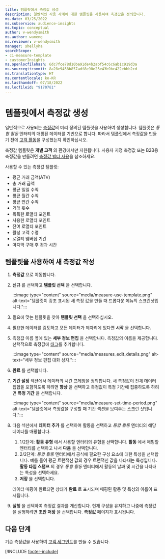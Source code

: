 ```yaml
---
title: 템플릿에서 측정값 생성
description: 일반적인 사용 사례에 대한 템플릿을 사용하여 측정값을 정의합니다.
ms.date: 03/25/2022
ms.subservice: audience-insights
ms.topic: conceptual
author: v-wendysmith
ms.author: wameng
ms.reviewer: v-wendysmith
manager: shellyha
searchScope:
- ci-measure-template
- customerInsights
ms.openlocfilehash: 6dc7fce78d10ba91de4b2abf54c6c6ab1c919d3a
ms.sourcegitcommit: 8a28e9458b857adf8e90e25e43b9bc422ebbb2cd
ms.translationtype: HT
ms.contentlocale: ko-KR
ms.lasthandoff: 07/18/2022
ms.locfileid: "9170781"
---
```

# <a name="create-measures-from-templates"></a>템플릿에서 측정값 생성

일반적으로 사용되는 [측정값](measures.md)의 미리 정의된 템플릿을 사용하여 생성합니다. 템플릿은 *통합 활동* 엔터티의 매핑된 데이터를 기반으로 합니다. 따라서 템플릿에서 측정값을 만들기 전에 [고객 활동](activities.md)을 구성했는지 확인하십시오.

측정값 템플릿은 **개별 고객** 의 환경에서만 지원됩니다. 사용자 지정 측정값 또는 B2B용 측정값을 만들려면 [측정값 빌더 사용](measure-builder.md)을 참조하세요.

사용할 수 있는 측정값 템플릿:
- 평균 거래 금액(ATV)
- 총 거래 금액
- 평균 일일 수익
- 평균 월간 수익
- 평균 연간 수익
- 거래 횟수
- 획득한 로열티 포인트
- 사용한 로열티 포인트
- 잔여 로열티 포인트
- 활성 고객 수명
- 로열티 멤버십 기간
- 마지막 구매 후 경과 시간

## <a name="build-a-new-measure-using-a-template"></a>템플릿을 사용하여 새 측정값 작성

1. **측정값** 으로 이동합니다.

1. **신규** 를 선택하고 **템플릿 선택** 을 선택합니다.

   :::image type="content" source="media/measure-use-template.png" alt-text="템플릿이 강조 표시된 새 측정 값을 만들 때 드롭다운 메뉴의 스크린샷입니다.":::

1. 필요에 맞는 템플릿을 찾아 **템플릿 선택** 을 선택하십시오.

1. 필요한 데이터를 검토하고 모든 데이터가 제자리에 있다면 **시작** 을 선택합니다.

1. 측정값 이름 옆에 있는 **세부 정보 편집** 을 선택합니다. 측정값의 이름을 제공합니다. 선택적으로 측정값에 [태그](work-with-tags-columns.md#manage-tags)를 추가합니다.

   :::image type="content" source="media/measures_edit_details.png" alt-text="세부 정보 편집 대화 상자.":::

1. **완료** 를 선택합니다.

1. **기간 설정** 섹션에서 데이터의 시간 프레임을 정의합니다. 새 측정값이 전체 데이터 집합을 포함하도록 하려면 **항상** 을 선택하고 측정값이 특정 기간에 집중하도록 하려면 **특정 기간** 을 선택합니다.

   :::image type="content" source="media/measure-set-time-period.png" alt-text="템플릿에서 측정값을 구성할 때 기간 섹션을 보여주는 스크린 샷입니다.":::

1. 다음 섹션에서 **데이터 추가** 를 선택하여 활동을 선택하고 *통합 활동* 엔터티의 해당 데이터를 매핑합니다.

    1. 1/2단계: **활동 유형** 에서 사용할 엔터티의 유형을 선택합니다. **활동** 에서 매핑할 엔터티를 선택하고 나서 **다음** 을 선택합니다.
    1. 2/2단계: *통합 활동* 엔터티에서 공식에 필요한 구성 요소에 대한 특성을 선택합니다. 예를 들어 평균 트랜잭션 값의 경우 트랜잭션 값을 나타내는 특성입니다. **활동 타임 스탬프** 의 경우 *통합 활동* 엔터티에서 활동의 날짜 및 시간을 나타내는 특성을 선택하세요.
    1. **저장** 을 선택합니다.

    데이터 매핑이 완료되면 상태가 **완료** 로 표시되며 매핑된 활동 및 특성의 이름이 표시됩니다.

1. **실행** 을 선택하여 측정값 결과를 계산합니다. 현재 구성을 유지하고 나중에 측정값을 실행하려면 **초안 저장** 을 선택합니다. **측정값** 페이지가 표시됩니다.

## <a name="next-step"></a>다음 단계

기존 측정값을 사용하여 [고객 세그먼트](segments.md)를 만들 수 있습니다.

[!INCLUDE [footer-include](includes/footer-banner.md)]
